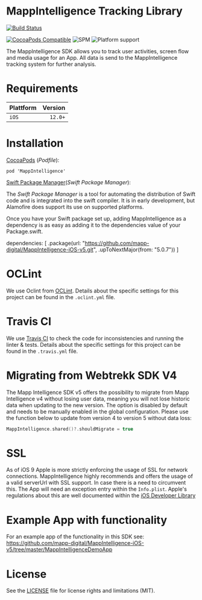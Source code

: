 # MappIntelligence Tracking Library

[![Build Status](https://travis-ci.com/mapp-digital/MappIntelligence-iOS-v5.svg?branch=master)](https://travis-ci.com/github/mapp-digital/MappIntelligence-iOS-v5)

[![CocoaPods Compatible](https://img.shields.io/cocoapods/v/MappIntelligence.svg?style=flat)](https://cocoapods.org/pods/MappIntelligence) ![SPM](https://img.shields.io/badge/SPM-compatible-4BC51D.svg?style=flat) ![Platform support](https://img.shields.io/badge/platform-ios-lightgrey.svg?style=flat)

The MappIntelligence SDK allows you to track user activities, screen flow and media usage for an App. All data is send to the MappIntelligence tracking system for further analysis.

# Requirements

| Plattform | Version            |
|-----------|-------------------:|
| `iOS`     |            `12.0+` |


# Installation

[CocoaPods](https://www.cocoapods.org) (*Podfile*):

`pod 'MappIntelligence'`

[Swift Package Manager](https://swift.org/package-manager/)(*Swift Package Manager*):

The *Swift Package Manager* is a tool for automating the distribution of Swift code and is integrated into the swift compiler. It is in early development, but Alamofire does support its use on supported platforms.


Once you have your Swift package set up, adding MappIntelligence as a dependency is as easy as adding it to the dependencies value of your Package.swift.

dependencies: [
    .package(url: "https://github.com/mapp-digital/MappIntelligence-iOS-v5.git", .upToNextMajor(from: "5.0.7"))
]

# OCLint

We use Oclint from [OCLint](http://oclint.org). 
Details about the specific settings for this project can be found in the `.oclint.yml` file.

# Travis CI

We use [Travis CI](https://travis-ci.org/) to check the code for inconsistencies and running the linter & tests. 
Details about the specific settings for this project can be found in the `.travis.yml` file.

# Migrating from Webtrekk SDK V4

The Mapp Intelligence SDK v5 offers the possibility to migrate from Mapp Intelligence v4 without losing user data, meaning you will not lose historic data when updating to the new version. The option is disabled by default and needs to be manually enabled in the global configuration. Please use the function below to update from version 4 to version 5 without data loss:

```swift
MappIntelligence.shared()?.shouldMigrate = true
```

# SSL

As of iOS 9 Apple is more strictly enforcing the usage of SSL for network connections. MappIntelligence highly recommends and offers the usage of a valid serverUrl with SSL support. In case there is a need to circumvent this. The App will need an exception entry within the `Info.plist`. Apple's regulations about this are well documented within the [iOS Developer Library](https://developer.apple.com/library/ios/documentation/General/Reference/InfoPlistKeyReference/Articles/CocoaKeys.html#//apple_ref/doc/uid/TP40009251-SW33)

# Example App with functionality

For an example app of the functionality in this SDK see: https://github.com/mapp-digital/MappIntelligence-iOS-v5/tree/master/MappIntelligenceDemoApp

# License

See the [LICENSE](https://github.com/mapp-digital/MappIntelligence-iOS-v5/blob/master/LICENSE.md) file for license rights and limitations (MIT).
